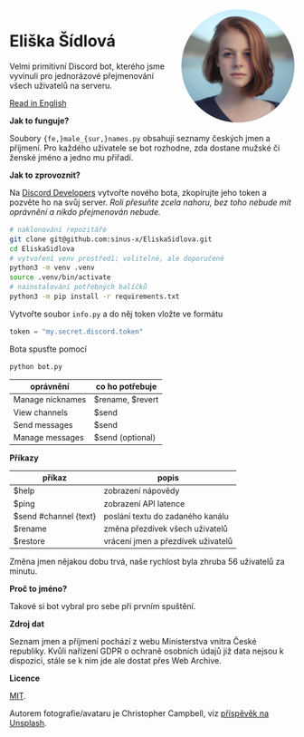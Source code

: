 <img title="Eliška Šídlová" alt="Eliška Šídlová" src="avatar.jpg" width="200px" height="200px" style="display:inline-block;border-radius:100%;float:right;margin:0 0 1em 1em;" />

# Eliška Šídlová

Velmi primitivní Discord bot, kterého jsme vyvinuli pro jednorázové přejmenování všech uživatelů na serveru.

[Read in English](README.md)

**Jak to funguje?**

Soubory `{fe,}male_{sur,}names.py` obsahují seznamy českých jmen a příjmení. Pro každého uživatele se bot rozhodne, zda dostane mužské či ženské jméno a jedno mu přiřadí.

**Jak to zprovoznit?**

Na [Discord Developers](https://discord.com/developers) vytvořte nového bota, zkopírujte jeho token a pozvěte ho na svůj server. *Roli přesuňte zcela nahoru, bez toho nebude mít oprávnění a nikdo přejmenován nebude.*

```bash
# naklonování repozitáře
git clone git@github.com:sinus-x/EliskaSidlova.git
cd EliskaSidlova
# vytvoření venv prostředí; volitelné, ale doporučené
python3 -m venv .venv
source .venv/bin/activate
# nainstalování potřebných balíčků
python3 -m pip install -r requirements.txt
```

Vytvořte soubor `info.py` a do něj token vložte ve formátu
```py
token = "my.secret.discord.token"
```

Bota spusťte pomocí
```bash
python bot.py
```

| oprávnění        | co ho potřebuje    |
|------------------|--------------------|
| Manage nicknames | $rename, $revert   |
| View channels    | $send              |
| Send messages    | $send              |
| Manage messages  | $send (optional)   |

**Příkazy**

| příkaz   | popis                              |
|----------|------------------------------------|
| $help    | zobrazení nápovědy                 |
| $ping    | zobrazení API latence              |
| $send #channel {text} | poslání textu do zadaného kanálu |
| $rename  | změna přezdívek všech uživatelů    |
| $restore | vrácení jmen a přezdívek uživatelů |

Změna jmen nějakou dobu trvá, naše rychlost byla zhruba 56 uživatelů za minutu.

**Proč to jméno?**

Takové si bot vybral pro sebe při prvním spuštění.

**Zdroj dat**

Seznam jmen a příjmení pochází z webu Ministerstva vnitra České republiky. Kvůli nařízení GDPR o ochraně osobních údajů již data nejsou k dispozici, stále se k nim jde ale dostat přes Web Archive.

**Licence**

[MIT](LICENSE).

Autorem fotografie/avataru je Christopher Campbell, viz [příspěvěk na Unsplash](https://unsplash.com/photos/rDEOVtE7vOs).
